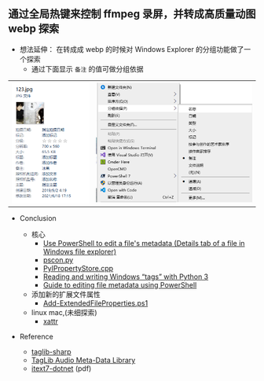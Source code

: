 ## 通过全局热键来控制 ffmpeg 录屏，并转成高质量动图 webp 探索
  - 想法延伸： 在转成成 webp 的时候对 Windows Explorer 的分组功能做了一个探索
    - 通过下面显示 `备注` 的值可做分组依据

|||
| -- | -- |
|<img src="./img/下载.png">|<img src="./img/下载 (1).png">|

  - Conclusion
    - 核心
      - [Use PowerShell to edit a file's metadata (Details tab of a file in Windows file explorer)](https://stackoverflow.com/questions/64597009/use-powershell-to-edit-a-files-metadata-details-tab-of-a-file-in-windows-file)
      - [pscon.py](https://github.com/SublimeText/Pywin32/blob/master/lib/x64/win32comext/propsys/pscon.py)
      - [PyIPropertyStore.cpp](https://github.com/mhammond/pywin32/blob/master/com/win32comext/propsys/src/PyIPropertyStore.cpp)
      - [Reading and writing Windows “tags” with Python 3](https://stackoverflow.com/questions/61713787/reading-and-writing-windows-tags-with-python-3)
      - [Guide to editing file metadata using PowerShell](https://abdus.dev/posts/powershell-file-metadata-guide/)
    - 添加新的扩展文件属性
      - [Add-ExtendedFileProperties.ps1](https://resources.oreilly.com/examples/9780596528492/blob/master/Add-ExtendedFileProperties.ps1)
    - linux mac,(未细探索)
      - [xattr](https://github.com/xattr/xattr)
    
  - Reference
    - [taglib-sharp](https://github.com/mono/taglib-sharp)
    - [TagLib Audio Meta-Data Library](https://taglib.org/)
    - [itext7-dotnet](https://github.com/itext/itext7-dotnet) (pdf)





































